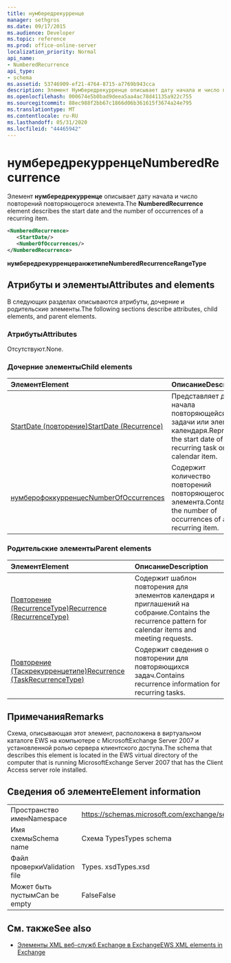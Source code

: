 ```yaml
---
title: нумбередрекурренце
manager: sethgros
ms.date: 09/17/2015
ms.audience: Developer
ms.topic: reference
ms.prod: office-online-server
localization_priority: Normal
api_name:
- NumberedRecurrence
api_type:
- schema
ms.assetid: 53746909-ef21-4764-8715-a7769b943cca
description: Элемент Нумбередрекурренце описывает дату начала и число повторений повторяющегося элемента.
ms.openlocfilehash: 000674e5b0bad9deea5aa4ac78d41135a922c755
ms.sourcegitcommit: 88ec988f2bb67c1866d06b361615f3674a24e795
ms.translationtype: MT
ms.contentlocale: ru-RU
ms.lasthandoff: 05/31/2020
ms.locfileid: "44465942"
---
```

# <a name="numberedrecurrence"></a><span data-ttu-id="2caa6-103">нумбередрекурренце</span><span class="sxs-lookup"><span data-stu-id="2caa6-103">NumberedRecurrence</span></span>

<span data-ttu-id="2caa6-104">Элемент **нумбередрекурренце** описывает дату начала и число повторений повторяющегося элемента.</span><span class="sxs-lookup"><span data-stu-id="2caa6-104">The **NumberedRecurrence** element describes the start date and the number of occurrences of a recurring item.</span></span> 
  
```xml
<NumberedRecurrence>
   <StartDate/>
   <NumberOfOccurrences/>
</NumberedRecurrence>
```

 <span data-ttu-id="2caa6-105">**нумбередрекурренцеранжетипе**</span><span class="sxs-lookup"><span data-stu-id="2caa6-105">**NumberedRecurrenceRangeType**</span></span>
## <a name="attributes-and-elements"></a><span data-ttu-id="2caa6-106">Атрибуты и элементы</span><span class="sxs-lookup"><span data-stu-id="2caa6-106">Attributes and elements</span></span>

<span data-ttu-id="2caa6-107">В следующих разделах описываются атрибуты, дочерние и родительские элементы.</span><span class="sxs-lookup"><span data-stu-id="2caa6-107">The following sections describe attributes, child elements, and parent elements.</span></span>
  
### <a name="attributes"></a><span data-ttu-id="2caa6-108">Атрибуты</span><span class="sxs-lookup"><span data-stu-id="2caa6-108">Attributes</span></span>

<span data-ttu-id="2caa6-109">Отсутствуют.</span><span class="sxs-lookup"><span data-stu-id="2caa6-109">None.</span></span>
  
### <a name="child-elements"></a><span data-ttu-id="2caa6-110">Дочерние элементы</span><span class="sxs-lookup"><span data-stu-id="2caa6-110">Child elements</span></span>

|<span data-ttu-id="2caa6-111">**Элемент**</span><span class="sxs-lookup"><span data-stu-id="2caa6-111">**Element**</span></span>|<span data-ttu-id="2caa6-112">**Описание**</span><span class="sxs-lookup"><span data-stu-id="2caa6-112">**Description**</span></span>|
|:-----|:-----|
|[<span data-ttu-id="2caa6-113">StartDate (повторение)</span><span class="sxs-lookup"><span data-stu-id="2caa6-113">StartDate (Recurrence)</span></span>](startdate-recurrence.md) <br/> |<span data-ttu-id="2caa6-114">Представляет дату начала повторяющейся задачи или элемента календаря.</span><span class="sxs-lookup"><span data-stu-id="2caa6-114">Represents the start date of a recurring task or calendar item.</span></span>  <br/> |
|[<span data-ttu-id="2caa6-115">нумберофоккурренцес</span><span class="sxs-lookup"><span data-stu-id="2caa6-115">NumberOfOccurrences</span></span>](numberofoccurrences.md) <br/> |<span data-ttu-id="2caa6-116">Содержит количество повторений повторяющегося элемента.</span><span class="sxs-lookup"><span data-stu-id="2caa6-116">Contains the number of occurrences of a recurring item.</span></span>  <br/> |
   
### <a name="parent-elements"></a><span data-ttu-id="2caa6-117">Родительские элементы</span><span class="sxs-lookup"><span data-stu-id="2caa6-117">Parent elements</span></span>

|<span data-ttu-id="2caa6-118">**Элемент**</span><span class="sxs-lookup"><span data-stu-id="2caa6-118">**Element**</span></span>|<span data-ttu-id="2caa6-119">**Описание**</span><span class="sxs-lookup"><span data-stu-id="2caa6-119">**Description**</span></span>|
|:-----|:-----|
|[<span data-ttu-id="2caa6-120">Повторение (RecurrenceType)</span><span class="sxs-lookup"><span data-stu-id="2caa6-120">Recurrence (RecurrenceType)</span></span>](recurrence-recurrencetype.md) <br/> |<span data-ttu-id="2caa6-121">Содержит шаблон повторения для элементов календаря и приглашений на собрание.</span><span class="sxs-lookup"><span data-stu-id="2caa6-121">Contains the recurrence pattern for calendar items and meeting requests.</span></span>  <br/> |
|[<span data-ttu-id="2caa6-122">Повторение (Таскрекурренцетипе)</span><span class="sxs-lookup"><span data-stu-id="2caa6-122">Recurrence (TaskRecurrenceType)</span></span>](recurrence-taskrecurrencetype.md) <br/> |<span data-ttu-id="2caa6-123">Содержит сведения о повторении для повторяющихся задач.</span><span class="sxs-lookup"><span data-stu-id="2caa6-123">Contains recurrence information for recurring tasks.</span></span>  <br/> |
   
## <a name="remarks"></a><span data-ttu-id="2caa6-124">Примечания</span><span class="sxs-lookup"><span data-stu-id="2caa6-124">Remarks</span></span>

<span data-ttu-id="2caa6-125">Схема, описывающая этот элемент, расположена в виртуальном каталоге EWS на компьютере с MicrosoftExchange Server 2007 и установленной ролью сервера клиентского доступа.</span><span class="sxs-lookup"><span data-stu-id="2caa6-125">The schema that describes this element is located in the EWS virtual directory of the computer that is running MicrosoftExchange Server 2007 that has the Client Access server role installed.</span></span>
  
## <a name="element-information"></a><span data-ttu-id="2caa6-126">Сведения об элементе</span><span class="sxs-lookup"><span data-stu-id="2caa6-126">Element information</span></span>

|||
|:-----|:-----|
|<span data-ttu-id="2caa6-127">Пространство имен</span><span class="sxs-lookup"><span data-stu-id="2caa6-127">Namespace</span></span>  <br/> |https://schemas.microsoft.com/exchange/services/2006/types  <br/> |
|<span data-ttu-id="2caa6-128">Имя схемы</span><span class="sxs-lookup"><span data-stu-id="2caa6-128">Schema name</span></span>  <br/> |<span data-ttu-id="2caa6-129">Схема Types</span><span class="sxs-lookup"><span data-stu-id="2caa6-129">Types schema</span></span>  <br/> |
|<span data-ttu-id="2caa6-130">Файл проверки</span><span class="sxs-lookup"><span data-stu-id="2caa6-130">Validation file</span></span>  <br/> |<span data-ttu-id="2caa6-131">Types. xsd</span><span class="sxs-lookup"><span data-stu-id="2caa6-131">Types.xsd</span></span>  <br/> |
|<span data-ttu-id="2caa6-132">Может быть пустым</span><span class="sxs-lookup"><span data-stu-id="2caa6-132">Can be empty</span></span>  <br/> |<span data-ttu-id="2caa6-133">False</span><span class="sxs-lookup"><span data-stu-id="2caa6-133">False</span></span>  <br/> |
   
## <a name="see-also"></a><span data-ttu-id="2caa6-134">См. также</span><span class="sxs-lookup"><span data-stu-id="2caa6-134">See also</span></span>



- [<span data-ttu-id="2caa6-135">Элементы XML веб-служб Exchange в Exchange</span><span class="sxs-lookup"><span data-stu-id="2caa6-135">EWS XML elements in Exchange</span></span>](ews-xml-elements-in-exchange.md)

